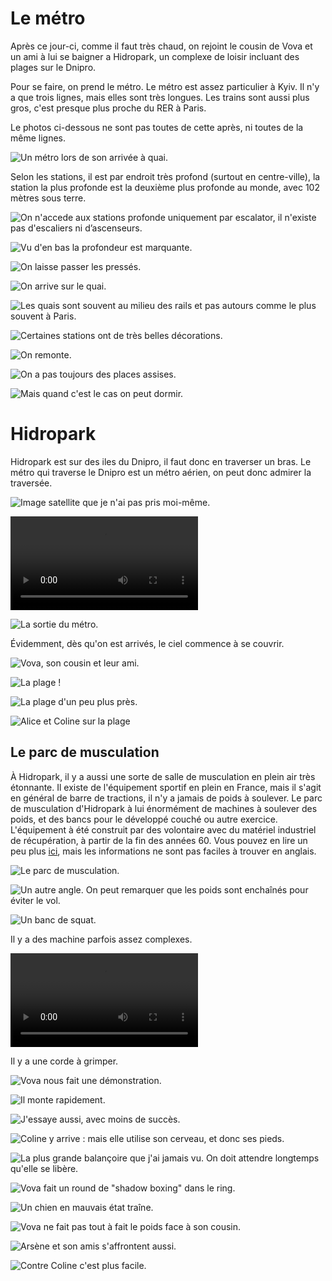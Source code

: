 # Le métro

Après ce jour-ci, comme il faut très chaud, on rejoint le cousin de Vova et un
ami à lui se baigner a Hidropark, un complexe de loisir incluant des plages sur
le Dnipro.

Pour se faire, on prend le métro. Le métro est assez particulier à Kyiv. Il n'y
a que trois lignes, mais elles sont très longues. Les trains sont aussi plus
gros, c'est presque plus proche du RER à Paris.

Le photos ci-dessous ne sont pas toutes de cette après, ni toutes de la même lignes.

![Un métro lors de son arrivée à quai.](images/kyiv/p2/metro/metro_arrivee.jpg)

Selon les stations, il est par endroit très profond (surtout en centre-ville),
la station la plus profonde est la deuxième plus profonde au monde, avec 102
mètres sous terre.

![On n'accede aux stations profonde uniquement par escalator, il n'existe pas d'escaliers ni d’ascenseurs.](images/kyiv/p2/metro/metro_profond.jpg)

![Vu d'en bas la profondeur est marquante.](images/kyiv/p2/metro/escalator_d_en_bas.jpg)

![On laisse passer les pressés.](images/kyiv/p2/metro/escalator_groupe.jpg)

![On arrive sur le quai.](images/kyiv/p2/metro/en_bas_des_escalators.jpg)

![Les quais sont souvent au milieu des rails et pas autours comme le plus souvent à Paris.](images/kyiv/p2/metro/quai.jpg)

![Certaines stations ont de très belles décorations.](images/kyiv/p2/metro/metro_carrelage.jpg)

![On remonte.](images/kyiv/p2/metro/metro_escalator.jpg)

![On a pas toujours des places assises.](images/kyiv/p2/metro/vova_emile.jpg)

![Mais quand c'est le cas on peut dormir.](images/kyiv/p2/metro/grimace.jpg)

# Hidropark

Hidropark est sur des iles du Dnipro, il faut donc en traverser un bras. Le
métro qui traverse le Dnipro est un métro aérien, on peut donc admirer la
traversée.

![Image satellite que je n'ai pas pris moi-même.](images/kyiv/p2/hidropark/map.png)

![C'est long, et ce n'est même pas le fleuve complet.](images/kyiv/p2/hidropark/traversee_dnipro.mp4)

![La sortie du métro.](images/kyiv/p2/hidropark/metro.jpg)

Évidemment, dès qu'on est arrivés, le ciel commence à se couvrir.

![Vova, son cousin et leur ami.](images/kyiv/p2/hidropark/pont.jpg)

![La plage !](images/kyiv/p2/hidropark/plage_du_pong.jpg)

![La plage d'un peu plus près.](images/kyiv/p2/hidropark/plage.jpg)

![Alice et Coline sur la plage](images/kyiv/p2/hidropark/alice.jpg)

## Le parc de musculation

À Hidropark, il y a aussi une sorte de salle de musculation en plein air très
étonnante. Il existe de l'équipement sportif en plein en France, mais il s'agit
en général de barre de tractions, il n'y a jamais de poids à soulever. Le parc
de musculation d'Hidropark à lui énormément de machines à soulever des poids, et
des bancs pour le développé couché ou autre exercice. L'équipement à été
construit par des volontaire avec du matériel industriel de récupération, à
partir de la fin des années 60. Vous pouvez en lire un peu plus
[ici](https://apnews.com/general-news-683274437618435bb03b869b617d93c5), mais
les informations ne sont pas faciles à trouver en anglais.

![Le parc de musculation.](images/kyiv/p2/hidropark/gym.jpg)

![Un autre angle. On peut remarquer que les poids sont enchaînés pour éviter le vol.](images/kyiv/p2/hidropark/gym_2.jpg)

![Un banc de squat.](images/kyiv/p2/hidropark/squat.jpg)

Il y a des machine parfois assez complexes.

![J'essaye une machine.](images/kyiv/p2/hidropark/emile_machine.mp4)

Il y a une corde à grimper.

![Vova nous fait une démonstration.](images/kyiv/p2/hidropark/vova_corde_1.jpg)

![Il monte rapidement.](images/kyiv/p2/hidropark/vova_corde_2.jpg)

![J'essaye aussi, avec moins de succès.](images/kyiv/p2/hidropark/emile_corde.jpg)

![Coline y arrive : mais elle utilise son cerveau, et donc ses pieds.](images/kyiv/p2/hidropark/coline_corde.jpg)

![La plus grande balançoire que j'ai jamais vu. On doit attendre longtemps qu'elle se libère.](images/kyiv/p2/hidropark/balancoire.jpg)

![Vova fait un round de "shadow boxing" dans le ring.](images/kyiv/p2/hidropark/boxe.jpg)

![Un chien en mauvais état traîne.](images/kyiv/p2/hidropark/chien.jpg)

![Vova ne fait pas tout à fait le poids face à son cousin.](images/kyiv/p2/hidropark/vova_bras_de_fer.jpg)

![Arsène et son amis s'affrontent aussi.](images/kyiv/p2/hidropark/arsene_bras_de_fer.jpg)

![Contre Coline c'est plus facile.](images/kyiv/p2/hidropark/emile_bras_de_fer.jpg)


